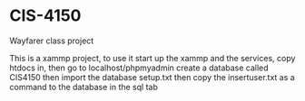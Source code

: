 # CIS-4150
Wayfarer class project

This is a xammp project, to use it
start up the xammp and the services, copy htdocs in, then go to localhost/phpmyadmin create a database called CIS4150 then import the database setup.txt
then copy the insertuser.txt as a command to the database in the sql tab
